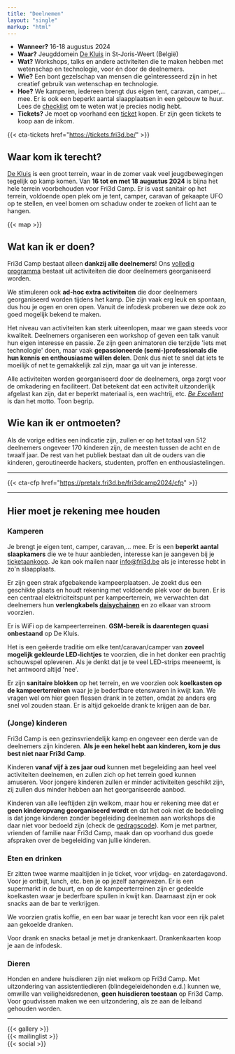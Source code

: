 ```yaml
---
title: "Deelnemen"
layout: "single"
markup: "html"
---
```


<div class="block--centered">
<ul>
<li><strong>Wanneer?</strong> 16-18 augustus 2024</li>
<li><strong>Waar?</strong> Jeugddomein <a href="https://www.hopper.be/nl/jeugdverblijf/de-kluis">De Kluis</a> in St-Joris-Weert (België)</li>
<li><strong>Wat?</strong> Workshops, talks en andere activiteiten die te maken hebben met wetenschap en technologie, voor én door de deelnemers.</li>
<li><strong>Wie?</strong> Een bont gezelschap van mensen die geïnteresseerd zijn in het creatief gebruik van wetenschap en technologie. </li>
<li><strong>Hoe?</strong> We kamperen, iedereen brengt dus eigen tent, caravan, camper,... mee. Er is ook een beperkt aantal slaapplaatsen in een gebouw te huur. Lees de <a href="/deelnemen/checklist">checklist</a> om te weten wat je precies nodig hebt.</li>
<li><strong>Tickets?</strong> Je moet op voorhand een <a href="/tickets">ticket</a> kopen. Er zijn geen tickets te koop aan de inkom.</li>
</ul>
</div>

{{< cta-tickets href="https://tickets.fri3d.be/" >}}

<div class="block--centered">

<h2>Waar kom ik terecht?</h2>
<p><a href="https://www.hopper.be/nl/jeugdverblijf/de-kluis">De Kluis</a> is een groot terrein, waar in de zomer vaak veel jeugdbewegingen tegelijk op kamp komen. Van <strong>16 tot en met 18 augustus 2024</strong> is bijna het hele terrein voorbehouden voor Fri3d Camp. Er is vast sanitair op het terrein, voldoende open plek om je tent, camper, caravan of gekaapte UFO op te stellen, en veel bomen om schaduw onder te zoeken of licht aan te hangen.</p>
</div>

<div class="block--wide">
{{< map >}}
</div>

<div class="block--centered">
<h2>Wat kan ik er doen?</h2>
<p>Fri3d Camp bestaat alleen <strong>dankzij alle deelnemers</strong>! Ons <a href="https://content.fri3d.be/confirmedcontent">volledig programma</a> bestaat uit activiteiten die door deelnemers georganiseerd worden.</p>
<p>We stimuleren ook <strong>ad-hoc extra activiteiten</strong> die door deelnemers georganiseerd worden tijdens het kamp. Die zijn vaak erg leuk en spontaan, dus hou je ogen en oren open. Vanuit de infodesk proberen we deze ook zo goed mogelijk bekend te maken.</p>
<p>Het niveau van activiteiten kan sterk uiteenlopen, maar we gaan steeds voor kwaliteit. Deelnemers organiseren een workshop of geven een talk vanuit hun eigen interesse en passie. Ze zijn geen animatoren die terzijde 'iets met technologie' doen, maar vaak <strong>gepassioneerde (semi-)professionals die hun kennis en enthousiasme willen delen</strong>. Denk dus niet te snel dat iets te moeilijk of net te gemakkelijk zal zijn, maar ga uit van je interesse.</p>
<p>Alle activiteiten worden georganiseerd door de deelnemers, orga zorgt voor de omkadering en faciliteert. Dat betekent dat een activiteit uitzonderlijk afgelast kan zijn, dat er beperkt materiaal is, een wachtrij, etc. <a href="/deelnemen/excellent"><em>Be Excellent</em></a> is dan het motto. Toon begrip.</p>
<h2>Wie kan ik er ontmoeten?</h2>
<p>Als de vorige edities een indicatie zijn, zullen er op het totaal van 512 deelnemers ongeveer 170 kinderen zijn, de meesten tussen de acht en de twaalf jaar. De rest van het publiek bestaat dan uit de ouders van die kinderen, geroutineerde hackers, studenten, proffen en enthousiastelingen.</p>
</div>

<hr class="gridrule" />

{{< cta-cfp href="https://pretalx.fri3d.be/fri3dcamp2024/cfp" >}}

<hr class="gridrule" />

<div class="block--centered">
<h2>Hier moet je rekening mee houden</h2>
<h3>Kamperen</h3>
<p>Je brengt je eigen tent, camper, caravan,... mee. Er is een <strong>beperkt aantal slaapkamers</strong> die we te huur aanbieden, interesse kan je aangeven bij je <a href="/tickets">ticketaankoop</a>. Je kan ook mailen naar <a href="mailto:info@fri3d.be">info@fri3d.be</a> als je interesse hebt in zo'n slaapplaats.</p>
<p>Er zijn geen strak afgebakende kampeerplaatsen. Je zoekt dus een geschikte plaats en houdt rekening met voldoende plek voor de buren. Er is een centraal elektriciteitspunt per kampeerterrein, we verwachten dat deelnemers hun <strong>verlengkabels <a href="https://en.wikipedia.org/wiki/Daisy_chain_(electrical_engineering)">daisychainen</a></strong> en zo elkaar van stroom voorzien.
<p>Er is WiFi op de kampeerterreinen. <strong>GSM-bereik is daarentegen quasi onbestaand</strong> op De Kluis.</p>
<p>Het is een geëerde traditie om elke tent/caravan/camper van <strong>zoveel mogelijk gekleurde LED-lichtjes</strong> te voorzien, die in het donker een prachtig schouwspel opleveren. Als je denkt dat je te veel LED-strips meeneemt, is het antwoord altijd 'nee'.</p>
<p>Er zijn <strong>sanitaire blokken</strong> op het terrein, en we voorzien ook <strong>koelkasten op de kampeerterreinen</strong> waar je je bederfbare etenswaren in kwijt kan. We vragen wel om hier geen flessen drank in te zetten, omdat ze anders erg snel vol zouden staan. Er is altijd gekoelde drank te krijgen aan de bar.</p>

<h3>(Jonge) kinderen</h3>
<p>Fri3d Camp is een gezinsvriendelijk kamp en ongeveer een derde van de deelnemers zijn kinderen. <strong>Als je een hekel hebt aan kinderen, kom je dus best niet naar Fri3d Camp</strong>.</p>
<p>Kinderen <strong>vanaf vijf à zes jaar oud</strong> kunnen met begeleiding aan heel veel activiteiten deelnemen, en zullen zich op het terrein goed kunnen amuseren. Voor jongere kinderen zullen er minder activiteiten geschikt zijn, zij zullen dus minder hebben aan het georganiseerde aanbod.</p>
<p>Kinderen van alle leeftijden zijn welkom, maar hou er rekening mee dat er <strong>geen kinderopvang georganiseerd wordt</strong> en dat het ook niet de bedoeling is dat jonge kinderen zonder begeleiding deelnemen aan workshops die daar niet voor bedoeld zijn (check de <a href="/deelnemen/excellent.html">gedragscode</a>). Kom je met partner, vrienden of familie naar Fri3d Camp, maak dan op voorhand dus goede afspraken over de begeleiding van jullie kinderen.</p>
<h3>Eten en drinken</h3>
<p>Er zitten twee warme maaltijden in je ticket, voor vrijdag- en zaterdagavond. Voor je ontbijt, lunch, etc. ben je op jezelf aangewezen. Er is een supermarkt in de buurt, en op de kampeerterreinen zijn er gedeelde koelkasten waar je bederfbare spullen in kwijt kan. Daarnaast zijn er ook snacks aan de bar te verkrijgen.</p>
<p>We voorzien gratis koffie, en een bar waar je terecht kan voor een rijk palet aan gekoelde dranken.</p>
<p>Voor drank en snacks betaal je met je drankenkaart. Drankenkaarten koop je aan de infodesk.</p>
<h3>Dieren</h3>
<p>Honden en andere huisdieren zijn niet welkom op Fri3d Camp. Met uitzondering van assistentiedieren (blindegeleidehonden e.d.) kunnen we, omwille van veiligheidsredenen, <strong>geen huisdieren toestaan</strong> op Fri3d Camp. Voor goudvissen maken we een uitzondering, als ze aan de leiband gehouden worden.</p>
</div>

<hr class="gridrule" />

<div class="block--centered">
{{< gallery >}}
</div>

<div class="block--centered">
{{< mailinglist >}}
</div>
<div class="block--centered">
{{< social >}}
</div>

